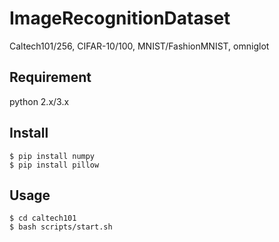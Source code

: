 ImageRecognitionDataset
====

Caltech101/256, CIFAR-10/100, MNIST/FashionMNIST, omniglot

## Requirement
python 2.x/3.x

## Install
```
$ pip install numpy
$ pip install pillow
```

## Usage
```
$ cd caltech101
$ bash scripts/start.sh
```
